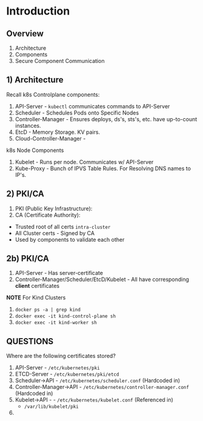 # Introduction

## Overview
1) Architecture
2) Components
3) Secure Component Communication


## 1) Architecture

Recall k8s Controlplane components:
1) API-Server - `kubectl` communicates commands to API-Server 
2) Scheduler - Schedules Pods onto Specific Nodes
3) Controller-Manager - Ensures deploys, ds's, sts's, etc. have up-to-count instances.
4) EtcD - Memory Storage. KV pairs.
5) Cloud-Controller-Manager -

k8s Node Components
1) Kubelet - Runs per node. Communicates w/ API-Server
2) Kube-Proxy - Bunch of IPVS Table Rules. For Resolving DNS names to IP's.

## 2) PKI/CA
1) PKI (Public Key Infrastructure):  
2) CA (Certificate Authority): 
  - Trusted root of all certs `intra-cluster`
  - All Cluster certs - Signed by CA
  - Used by components to validate each other
  

## 2b) PKI/CA 
1) API-Server - Has server-certificate
2) Controller-Manager/Scheduler/EtcD/Kubelet - All have corresponding **client** certificates


**NOTE** For Kind Clusters 
1) `docker ps -a | grep kind`
2) `docker exec -it kind-control-plane sh`
3) `docker exec -it kind-worker sh`


## QUESTIONS
Where are the following certificates stored?
1) API-Server - `/etc/kubernetes/pki`
2) ETCD-Server  - `/etc/kubernetes/pki/etcd`
3) Scheduler->API - `/etc/kubernetes/scheduler.conf` (Hardcoded in)
4) Controller-Manager->API - `/etc/kubernetes/controller-manager.conf` (Hardcoded in)
5) Kubelet->API -  - `/etc/kubernetes/kubelet.conf` (Referenced in)
   - `/var/lib/kubelet/pki`
6) 


